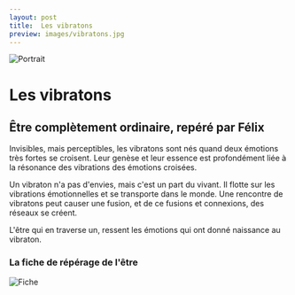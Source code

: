 ```yaml
---
layout: post
title:  Les vibratons
preview: images/vibratons.jpg
---
```


![Portrait](/csf4/images/vibratons.jpg)

# Les vibratons
## Être complètement ordinaire, repéré par Félix
Invisibles, mais perceptibles, les vibratons sont nés quand deux émotions très fortes se croisent. Leur genèse et leur essence est profondément liée à la résonance des vibrations des émotions croisées. 

Un vibraton n'a pas d'envies, mais c'est un part du vivant. Il flotte sur les vibrations émotionnelles et se transporte dans le monde. Une rencontre de vibratons peut causer une fusion, et de ce fusions et connexions, des réseaux se créent. 

L'être qui en traverse un, ressent les émotions qui ont donné naissance au vibraton.   


### La fiche de répérage de l'être

![Fiche](/csf4/images/fiche_vibratons.jpeg)